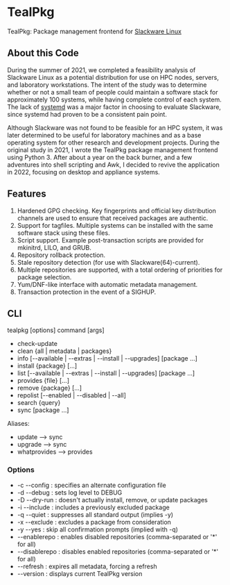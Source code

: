 # TealPkg

TealPkg: Package management frontend for [Slackware Linux](http://www.slackware.com)


## About this Code

During the summer of 2021, we completed a feasibility analysis of Slackware Linux as a potential distribution
for use on HPC nodes, servers, and laboratory workstations. The intent of the study was to determine whether
or not a small team of people could maintain a software stack for approximately 100 systems, while having
complete control of each system. The lack of [systemd](https://systemd.io/) was a major factor in choosing to
evaluate Slackware, since systemd had proven to be a consistent pain point.

Although Slackware was not found to be feasible for an HPC system, it was later determined to be useful
for laboratory machines and as a base operating system for other research and development projects. During the
original study in 2021, I wrote the TealPkg package management frontend using Python 3. After about a year on
the back burner, and a few adventures into shell scripting and Awk, I decided to revive the application in
2022, focusing on desktop and appliance systems.


## Features

1. Hardened GPG checking. Key fingerprints and official key distribution channels are used to ensure that
   received packages are authentic.
2. Support for tagfiles. Multiple systems can be installed with the same software stack using these files.
3. Script support. Example post-transaction scripts are provided for mkinitrd, LILO, and GRUB.
4. Repository rollback protection.
5. Stale repository detection (for use with Slackware(64)-current).
6. Multiple repositories are supported, with a total ordering of priorities for package selection.
7. Yum/DNF-like interface with automatic metadata management.
8. Transaction protection in the event of a SIGHUP.


## CLI

tealpkg [options] command [args]

* check-update
* clean {all | metadata | packages}
* info [--available | --extras | --install | --upgrades]  [package ...]
* install {package} [...]
* list [--available | --extras | --install | --upgrades]  [package ...]
* provides {file} [...]
* remove {package} [...]
* repolist [--enabled | --disabled | --all]
* search {query}
* sync [package ...]

Aliases:

* update --> sync
* upgrade --> sync
* whatprovides --> provides


### Options

* -c --config   : specifies an alternate configuration file
* -d --debug    : sets log level to DEBUG
* -D --dry-run  : doesn't actually install, remove, or update packages
* -i --include  : includes a previously excluded package
* -q --quiet    : suppresses all standard output (implies -y)
* -x --exclude  : excludes a package from consideration
* -y --yes      : skip all confirmation prompts (implied with -q)
* --enablerepo  : enables disabled repositories (comma-separated or '\*' for all)
* --disablerepo : disables enabled repositories (comma-separated or '\*' for all)
* --refresh     : expires all metadata, forcing a refresh
* --version     : displays current TealPkg version
